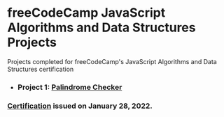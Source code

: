 # freeCodeCamp JavaScript Algorithms and Data Structures Projects

Projects completed for freeCodeCamp's JavaScript Algorithms and Data Structures certification


- ### Project 1: [Palindrome Checker](https://github.com/Zsunnyfc1/-JavaScript-Algorithms-and-Data-Structures-/tree/main/palindrome-checker)

### [Certification](https://www.freecodecamp.org/certification/Zsunnyfc1/javascript-algorithms-and-data-structures) issued on January 28, 2022.
